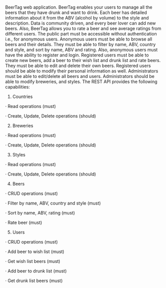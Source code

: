 BeerTag web application. BeerTag enables your users to manage all the beers that they have drunk and want to drink. Each beer has detailed information about it from the ABV (alcohol by volume) to the style and description. Data is community driven, and every beer lover can add new beers. Also, BeerTag allows you to rate a beer and see average ratings from different users. The public part must be accessible without authentication i.e., for anonymous users. Anonymous users must be able to browse all beers and their details. They must be able to filter by name, ABV, country and style, and sort by name, ABV and rating. Also, anonymous users must have the ability to register and login. Registered users must be able to create new beers, add a beer to their wish list and drunk list and rate beers. They must be able to edit and delete their own beers. Registered users should be able to modify their personal information as well. Administrators must be able to edit/delete all beers and users. Administrators should be able to modify breweries, and styles. The REST API provides the following capabilities:

1. Countries

· Read operations (must)

· Create, Update, Delete operations (should)

2. Breweries

· Read operations (must)

· Create, Update, Delete operations (should)

3. Styles

· Read operations (must)

· Create, Update, Delete operations (should)

4. Beers

· CRUD operations (must)

· Filter by name, ABV, country and style (must)

· Sort by name, ABV, rating (must)

· Rate beer (must)

5. Users

· CRUD operations (must)

· Add beer to wish list (must)

· Get wish list beers (must)

· Add beer to drunk list (must)

· Get drunk list beers (must)
